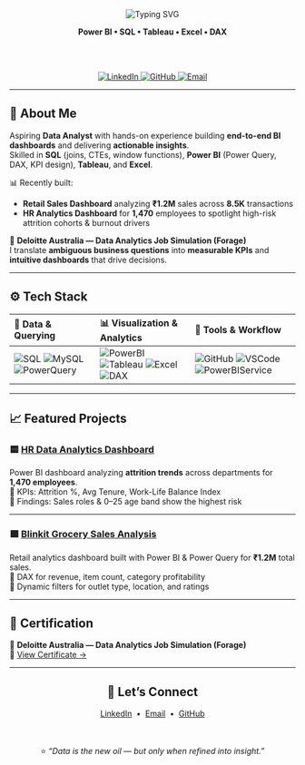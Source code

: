 <!-- Profile README for Mrinmoy Sonowal -->
<div align="center">

<!-- Animated typing header -->
<img src="https://readme-typing-svg.demolab.com?font=Inter&weight=600&size=28&pause=1200&center=true&vCenter=true&width=900&lines=Hi%2C+I'm+Mrinmoy+Sonowal+%F0%9F%91%8B;Aspiring+Data+Analyst+%E2%80%A2+Power+BI+%E2%80%A2+SQL+%E2%80%A2+DAX;I+turn+messy+data+into+clean%2C+actionable+dashboards" alt="Typing SVG" />

<!-- Compact subtitle -->
<b>Power BI • SQL • Tableau • Excel • DAX</b>

<br/><br/>

<!-- Inline social badges -->
<a href="https://www.linkedin.com/in/mrinmoy-sonowal-47a902221/">
  <img src="https://img.shields.io/badge/LinkedIn-0077B5?style=flat-square&logo=linkedin&logoColor=white" alt="LinkedIn">
</a>
<a href="https://github.com/mrinmoy30">
  <img src="https://img.shields.io/badge/GitHub-181717?style=flat-square&logo=github&logoColor=white" alt="GitHub">
</a>
<a href="mailto:sonowalmrinmoy888@gmail.com">
  <img src="https://img.shields.io/badge/Email-D14836?style=flat-square&logo=gmail&logoColor=white" alt="Email">
</a>

</div>

---

## 🌱 About Me
Aspiring **Data Analyst** with hands-on experience building **end-to-end BI dashboards** and delivering **actionable insights**.  
Skilled in **SQL** (joins, CTEs, window functions), **Power BI** (Power Query, DAX, KPI design), **Tableau**, and **Excel**.  

📊 Recently built:
- **Retail Sales Dashboard** analyzing **₹1.2M** sales across **8.5K** transactions  
- **HR Analytics Dashboard** for **1,470** employees to spotlight high-risk attrition cohorts & burnout drivers  

🏅 **Deloitte Australia — Data Analytics Job Simulation (Forage)**  
I translate **ambiguous business questions** into **measurable KPIs** and **intuitive dashboards** that drive decisions.

---

## ⚙️ Tech Stack

| 💾 **Data & Querying** | 📊 **Visualization & Analytics** | 🧰 **Tools & Workflow** |
| :-- | :-- | :-- |
| ![SQL](https://img.shields.io/badge/SQL-316192?style=flat&logo=databricks&logoColor=white) ![MySQL](https://img.shields.io/badge/MySQL-005C84?style=flat&logo=mysql&logoColor=white) ![PowerQuery](https://img.shields.io/badge/Power_Query-217346?style=flat&logo=microsoftexcel&logoColor=white) | ![PowerBI](https://img.shields.io/badge/Power_BI-F2C811?style=flat&logo=powerbi&logoColor=000) ![Tableau](https://img.shields.io/badge/Tableau-E97627?style=flat&logo=tableau&logoColor=white) ![Excel](https://img.shields.io/badge/Excel-217346?style=flat&logo=microsoftexcel&logoColor=white) ![DAX](https://img.shields.io/badge/DAX-0A66C2?style=flat&logo=microsoft&logoColor=white) | ![GitHub](https://img.shields.io/badge/GitHub-181717?style=flat&logo=github) ![VSCode](https://img.shields.io/badge/VS_Code-007ACC?style=flat&logo=visualstudiocode&logoColor=white) ![PowerBIService](https://img.shields.io/badge/Power_BI_Service-000?style=flat&logo=microsoftpowerbi&logoColor=white) |

---

## 📈 Featured Projects

### 🟨 [**HR Data Analytics Dashboard**](https://github.com/mrinmoy30/HR_Data_Analytics)
Power BI dashboard analyzing **attrition trends** across departments for **1,470 employees**.  
🔹 KPIs: Attrition %, Avg Tenure, Work-Life Balance Index  
🔹 Findings: Sales roles & 0–25 age band show the highest risk

---

### 🟩 [**Blinkit Grocery Sales Analysis**](https://github.com/mrinmoy30/Blinkit_Grocery_Sales_Analysis)
Retail analytics dashboard built with Power BI & Power Query for **₹1.2M** total sales.  
🔹 DAX for revenue, item count, category profitability  
🔹 Dynamic filters for outlet type, location, and ratings

---

## 📜 Certification
🏅 **Deloitte Australia — Data Analytics Job Simulation (Forage)**  
📄 [View Certificate →](https://forage-uploads-prod.s3.amazonaws.com/completion-certificates/9PBTqmSxAf6zZTseP/io9DzWKe3PTsiS6GG_9PBTqmSxAf6zZTseP_NkghqZroY5KCsc8ts_1757300984981_completion_certificate.pdf)

---

<div align="center">

## 🤝 Let’s Connect
<a href="https://www.linkedin.com/in/mrinmoy-sonowal-47a902221/">LinkedIn</a> &nbsp;•&nbsp; 
<a href="mailto:sonowalmrinmoy888@gmail.com">Email</a> &nbsp;•&nbsp; 
<a href="https://github.com/mrinmoy30">GitHub</a>

<br/><br/>
⭐ <i>“Data is the new oil — but only when refined into insight.”</i>

</div>
